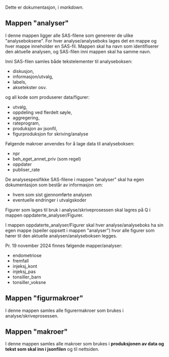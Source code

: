 Dette er dokumentasjon, i *markdown*.
## Mappen "analyser"
I denne mappen ligger alle SAS-filene som genererer de ulike "analyseboksene". For hver analyse/analyseboks lages det en mappe og hver mappe inneholder en SAS-fil.
Mappen skal ha navn som identifiserer den aktuelle analysen, og SAS-filen inni mappen skal ha samme navn.

Inni SAS-filen samles både tekstelementer til analyseboksen:
- diskusjon,
- informasjon/utvalg,
- labels,
- aksetekster osv.
  
og all kode som produserer data/figurer:
- utvalg,
- oppdeling ved flerdelt søyle,
- aggregering,
- rateprogram,
- produksjon av jsonfil,
- figurproduksjon for skriving/analyse

Følgende makroer anvendes for å lage data til analyseboksen:
- npr
- beh_eget_annet_priv (som regel)
- oppdater
- publiser_rate

De analysespesifikke SAS-filene i mappen "analyser" skal ha egen dokumentasjon som består av informasjon om:
- hvem som sist gjennomførte analysen
- eventuelle endringer i utvalgskoder

Figurer som lages til bruk i analyse/skriveprosessen skal lagres på Q i mappen oppdaterte_analyser/Figurer.

I mappen oppdaterte_analyser/Figurer skal hver analyse/analyseboks ha sin egen mappe (speiler oppsett i mappen "analyser") 
hvor alle figurer som hører til den aktuelle analysen/analyseboksen legges.

Pr. 19 november 2024 finnes følgende mapper/analyser:
- endometriose
- fremfall
- injeksj_kont
- injeksj_pas
- tonsiller_barn
- tonsiller_voksne

## Mappen "figurmakroer"
I denne mappen samles alle figurermakroer som brukes i analyse/skriveprosessen. 

## Mappen "makroer"
I denne mappen samles alle makroer som brukes i **produksjonen av data og tekst som skal inn i jsonfilen** og til nettsiden.
